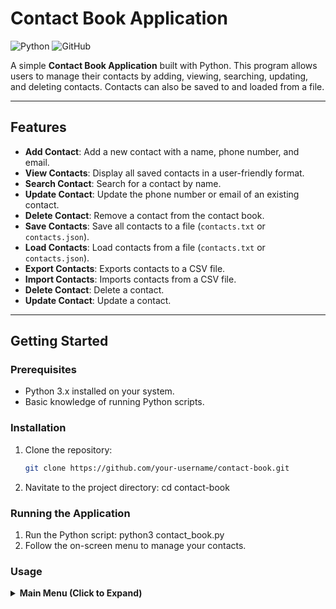 # Contact Book Application

![Python](https://img.shields.io/badge/Python-3.x-blue) ![GitHub](https://img.shields.io/github/license/qtmgh/basic-contact-book)

A simple **Contact Book Application** built with Python. This program allows users to manage their contacts by adding, viewing, searching, updating, and deleting contacts. Contacts can also be saved to and loaded from a file.

---

## **Features**
- **Add Contact**: Add a new contact with a name, phone number, and email.
- **View Contacts**: Display all saved contacts in a user-friendly format.
- **Search Contact**: Search for a contact by name.
- **Update Contact**: Update the phone number or email of an existing contact.
- **Delete Contact**: Remove a contact from the contact book.
- **Save Contacts**: Save all contacts to a file (`contacts.txt` or `contacts.json`).
- **Load Contacts**: Load contacts from a file (`contacts.txt` or `contacts.json`).
- **Export Contacts**: Exports contacts to a CSV file.
- **Import Contacts**: Imports contacts from a CSV file.
- **Delete Contact**: Delete a contact.
- **Update Contact**: Update a contact.

---

## **Getting Started**

### **Prerequisites**
- Python 3.x installed on your system.
- Basic knowledge of running Python scripts.

### **Installation**
1. Clone the repository:
   ```bash
   git clone https://github.com/your-username/contact-book.git
2. Navitate to the project directory: 
    cd contact-book

### **Running the Application**
1. Run the Python script: 
    python3 contact_book.py
2. Follow the on-screen menu to manage your contacts. 

### **Usage**

<details> <summary><strong>Main Menu (Click to Expand)</strong></summary>

=== Contact Book ===
1. Add Contact
2. View Contacts
3. Search Contact
4. Save Contacts
5. Load Contacts
6. Export Contacts
7. Import Contacts
8. Delete Contact
9. Update Contact
10. Exit
</details>
